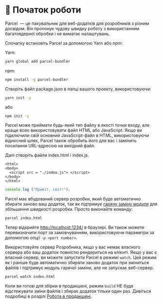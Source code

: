 # 🚀 Початок роботи

Parcel  — це пакувальник для веб-додатків для розробників з різним досвідом. Він пропонує чудову швидку роботу з використанням багатоядерної обробки і не вимагає налаштувань.

Спочатку встановіть Parcel за допомогою Yarn або npm:

Yarn:

```bash
yarn global add parcel-bundler
```

npm:

```bash
npm install -g parcel-bundler
```

Створіть файл package.json в папці вашого проекту, використовуючи:

```bash
yarn init -y
```

або

```bash
npm init -y
```

Parcel може приймати будь-який тип файлу в якості точки входу, але краще всео використовувати файл HTML або JavaScript. Якщо ви підключили свій основний JavaScript-файл в HTML, використовуючи відносний шлях, Parcel також обробить його для вас і замінить посилання URL-адресою на вихідний файл.

Далі створіть файли index.html і index.js.

```markup
<html>
<body>
  <script src = "./index.js"> </script>
</body>
</html>
```

```javascript
console.log ("Привіт, світ!");
```

Parcel має вбудований сервер розробки, який буде автоматично збирати заново ваш додаток, так як підтримує [гарячу заміну модуля](https://github.com/amymariaparker2401/website/tree/574adba7f88c1181c822d553056158f78247bbe7/src/i18n/uk/docs/hmr.html) для збільшення швидкості розробки. Просто виконайте команду:

```bash
parcel index.html
```

Тепер відкрийте [http://localhost:1234/](http://localhost:1234/) в браузері. Ви також можете перевизначити порт за замовчуванням, використовуючи параметри за допомогою опції `-p <port number>`.

Використовуйте сервер Розробника, якщо у вас немає власного сервера або ваш додаток повністю рендериться на клієнті. Якщо у вас є власний сервер, ви можете запустити Parcel в режимі `watch`. Цей режим як і раніше буде автоматично збирати заново додаток при зміниться файлів і підтримує модуль гарячої заміни, але не запускає веб-сервер.

```bash
parcel watch index.html
```

Коли ви готові для збірки в продакшені, режим `build` НЕ буде відстежувати зміни файлів і збирає додаток тільки один раз. Дивіться подробиці в розділі [Робота в продакшені](https://github.com/amymariaparker2401/website/tree/574adba7f88c1181c822d553056158f78247bbe7/src/i18n/uk/docs/production.html).

